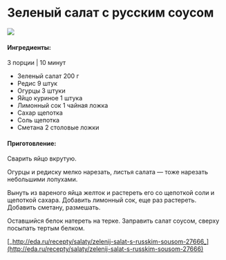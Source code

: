 # Зеленый салат с русским соусом

![](https://s-media-cache-ak0.pinimg.com/564x/09/29/bf/0929bfef4c2c1c6ea026cf38817036b8.jpg)

#### Ингредиенты:

3 порции \| 10 минут

* Зеленый салат    200 г
* Редис    9 штук
* Огурцы    3 штуки
* Яйцо куриное    1 штука
* Лимонный сок    1 чайная ложка
* Сахар    щепотка
* Соль    щепотка
* Сметана    2 столовые ложки

#### Приготовление:

Сварить яйцо вкрутую.

Огурцы и редиску мелко нарезать, листья салата — тоже нарезать небольшими лопухами.

Вынуть из вареного яйца желток и растереть его со щепоткой соли и щепоткой сахара. Добавить лимонный сок, еще раз растереть. Добавить сметану, размешать.

Оставшийся белок натереть на терке. Заправить салат соусом, сверху посыпать тертым белком.

[_http://eda.ru/recepty/salaty/zelenij-salat-s-russkim-sousom-27666_](http://eda.ru/recepty/salaty/zelenij-salat-s-russkim-sousom-27666)

